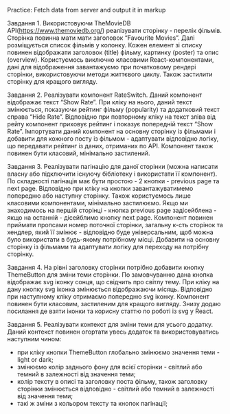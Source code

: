 Practice: Fetch data from server and output it in markup

Завдання 1.
Використовуючи TheMovieDB API(https://www.themoviedb.org/) реалізувати сторінку - перелік фільмів. Сторінка повинна мати мати заголовок “Favourite Movies”. Далі розміщується список фільмів у колонку. Кожен елемент зі списку повинен відображати заголовок (title) фільму, картинку (poster) та опис (overview). Користуємось виключно класовими React-компонентами, дані для відображення завантажуємо при початковому рендері сторінки, використовуючи методи життєвого циклу. Також застилити сторінку для кращого вигляду.

Завдання 2.
Реалізувати компонент RateSwitch. Даний компонент відображає текст “Show Rate”. При кліку на нього, даний текст змінюється, показуючи рейтинг фільму (popularity) та додатковий текст справа “Hide Rate”. Відповідно при повторному кліку на текст зліва від рейту компонент приховує рейтинг і показує попередній текст “Show Rate”. Імпортувати даний компонент на основну сторінку із фільмами і добавити для кожного посту із фільмом - адаптувати відповідно логіку, що передавати рейтинг із даних, отриманих по API. Компонент також повинен бути класовий, мінімально застилений.

Завдання 3.
Реалізувати пагінацію для даної сторінки (можна написати власну або підключити існуючу бібліотеку і використати її компонент). По складності пагінація має бути простою - 2 кнопки - previous page та next page. Відповідно при кліку на кнопки завантажуватимемо попередню або наступну сторінку. Також користуємось лише класовими компонентами, мінімально застилюємо. Якщо ми знаходимось на першій сторінці - кнопка previous pagе задісейблена - якщо на останній - дісейблимо кнопку next page. Компонент повинен приймати пропсами номер поточної сторінки, загальну к-сть сторінок та хендлер, який її змінює - відповідно буде універсальним, щоб можна було використати в будь-якому потрібному місці. Добавити на основну сторінку із фільмами та адаптувати логіку для переходу на потрібну сторінку.

Завдання 4.
На рівні заголовку сторінки потрібно добавити кнопку ThemeButton для зміни теми сторінки. По замовчуванню дана кнопка відображає svg іконку сонця, що свідчить про світлу тему. При кліку на дану кнопку svg іконка змінюється відображаючи місяць. Відповідно при наступному кліку отримаємо попередню svg іконку. Компонент повинен бути класовим, застиленим для кращого вигляду. Знизу додаю посилання де взяти іконки та корисну статтю по роботі із svg y React.

Завдання 5.
Реалізувати контекст для зміни теми для усього додатку. Даний контекст повинен огортати увесь додаток та використовуватись наступним чином:

-   при кліку кнопки ThemeButton глобально змінюємо значення теми - light or dark;
-   змінюємо колір заднього фону для всієї сторінки - світлий або темний в залежності від значення теми;
-   колір тексту в описі та заголовку поста фільму, також заголовку сторінки змінюється відповідно - світлий або темний в залежності від значення теми;
-   такі ж зміни з кольором тексту та кнопок пагінації;
